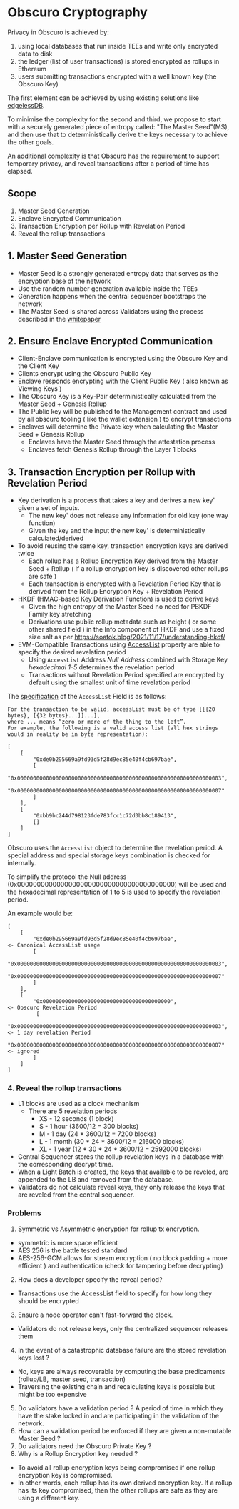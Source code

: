 # Obscuro Cryptography


Privacy in Obscuro is achieved by:
1. using local databases that run inside TEEs and write only encrypted data to disk
2. the ledger (list of user transactions) is stored encrypted as rollups in Ethereum
3. users submitting transactions encrypted with a well known key (the Obscuro Key)


The first element can be achieved by using existing solutions like [edgelessDB](https://www.edgeless.systems/products/edgelessdb/).

To minimise the complexity for the second and third, we propose to start with a securely generated piece of entropy called: "The Master Seed"(MS),
and then use that to deterministically derive the keys necessary to achieve the other goals.

An additional complexity is that Obscuro has the requirement to support temporary privacy, and reveal transactions after a period of time has elapsed.


## Scope

1. Master Seed Generation
2. Enclave Encrypted Communication
3. Transaction Encryption per Rollup with Revelation Period
4. Reveal the rollup transactions

## 1. Master Seed Generation
- Master Seed is a strongly generated entropy data that serves as the encryption base of the network
- Use the random number generation available inside the TEEs
- Generation happens when the central sequencer bootstraps the network
- The Master Seed is shared across Validators using the process described in the [whitepaper](https://whitepaper.obscu.ro/obscuro-whitepaper/amalgamated.html#sharing-the-master-seed)

## 2. Ensure Enclave Encrypted Communication
- Client-Enclave communication is encrypted using the Obscuro Key and the Client Key
- Clients encrypt using the Obscuro Public Key
- Enclave responds encrypting with the Client Public Key ( also known as Viewing Keys )
- The Obscuro Key is a Key-Pair deterministically calculated from the Master Seed + Genesis Rollup
- The Public key will be published to the Management contract and used by all obscuro tooling ( like the wallet extension ) to encrypt transactions
- Enclaves will determine the Private key when calculating the Master Seed + Genesis Rollup 
  - Enclaves have the Master Seed through the attestation process
  - Enclaves fetch Genesis Rollup through the Layer 1 blocks


## 3. Transaction Encryption per Rollup with Revelation Period
- Key derivation is a process that takes a key and derives a new key' given a set of inputs. 
  - The new key' does not release any information for old key (one way function)
  - Given the key and the input the new key' is deterministically calculated/derived
- To avoid reusing the same key, transaction encryption keys are derived twice
  - Each rollup has a Rollup Encryption Key derived from the Master Seed + Rollup ( if a rollup encryption key is discovered other rollups are safe )
  - Each transaction is encrypted with a Revelation Period Key that is derived from the Rollup Encryption Key + Revelation Period
- HKDF (HMAC-based Key Derivation Function) is used to derive keys
  - Given the high entropy of the Master Seed no need for PBKDF Family key stretching
  - Derivations use public rollup metadata such as height ( or some other shared field ) in the Info component of HKDF and use a fixed size salt as per https://soatok.blog/2021/11/17/understanding-hkdf/
- EVM-Compatible Transactions using [AccessList](https://eips.ethereum.org/EIPS/eip-2930) property are able to specify the desired revelation period
  - Using `AccessList` Address _Null Address_ combined with Storage Key _hexadecimal 1-5_ determines the revelation period
  - Transactions without Revelation Period specified are encrypted by default using the smallest unit of time revelation period


The [specification](https://eips.ethereum.org/EIPS/eip-2930) of the `AccessList` Field is as follows:

```
For the transaction to be valid, accessList must be of type [[{20 bytes}, [{32 bytes}...]]...], 
where ... means “zero or more of the thing to the left”.
For example, the following is a valid access list (all hex strings would in reality be in byte representation):

[
    [
        "0xde0b295669a9fd93d5f28d9ec85e40f4cb697bae",
        [
            "0x0000000000000000000000000000000000000000000000000000000000000003",
            "0x0000000000000000000000000000000000000000000000000000000000000007"
        ]
    ],
    [
        "0xbb9bc244d798123fde783fcc1c72d3bb8c189413",
        []
    ]
]
```

Obscuro uses the `AccessList` object to determine the revelation period.
A special address and special storage keys combination is checked for internally.

To simplify the protocol the Null address (0x0000000000000000000000000000000000000000) will be used and the hexadecimal representation of 1 to 5 is used to specify the revelation period.

An example would be:
```
[
    [
        "0xde0b295669a9fd93d5f28d9ec85e40f4cb697bae",                             <- Canonical AccessList usage
        [
            "0x0000000000000000000000000000000000000000000000000000000000000003",
            "0x0000000000000000000000000000000000000000000000000000000000000007"
        ]
    ],
    [
        "0x0000000000000000000000000000000000000000",                             <- Obscuro Revelation Period
         [
            "0x0000000000000000000000000000000000000000000000000000000000000003", <- 1 day revelation Period
            "0x0000000000000000000000000000000000000000000000000000000000000007"  <- ignored
        ]
    ]
]
```


### 4. Reveal the rollup transactions
- L1 blocks are used as a clock mechanism
  - There are 5 revelation periods
    * XS - 12 seconds (1 block)
    * S - 1 hour (3600/12 = 300 blocks)
    * M - 1 day (24 * 3600/12 = 7200 blocks)
    * L - 1 month (30 * 24 * 3600/12 = 216000 blocks)
    * XL - 1 year (12 * 30 * 24 * 3600/12 = 2592000 blocks)
- Central Sequencer stores the rollup revelation keys in a database with the corresponding decrypt time.
- When a Light Batch is created, the keys that available to be reveled, are appended to the LB and removed from the database.
- Validators do not calculate reveal keys, they only release the keys that are reveled from the central sequencer.



### Problems

1. Symmetric vs Asymmetric encryption for rollup tx encryption.
- symmetric is more space efficient
- AES 256 is the battle tested standard
- AES-256-GCM allows for stream encryption ( no block padding + more efficient ) and authentication (check for tampering before decrypting)

2.  How does a developer specify the reveal period?
- Transactions use the AccessList field to specify for how long they should be encrypted

3. Ensure a node operator can't fast-forward the clock.
- Validators do not release keys, only the centralized sequencer releases them

4. In the event of a catastrophic database failure are the stored revelation keys lost ?
- No, keys are always recoverable by computing the base predicaments (rollup/LB, master seed, transaction)
- Traversing the existing chain and recalculating keys is possible but might be too expensive

5. Do validators have a validation period ? A period of time in which they have the stake locked in and are participating in the validation of the network.
6. How can a validation period be enforced if they are given a non-mutable Master Seed ?
7. Do validators need the Obscuro Private Key ?
8. Why is a Rollup Encryption key needed ?
- To avoid all rollup encryption keys being compromised if one rollup encryption key is compromised.
- In other words, each rollup has its own derived encryption key. If a rollup has its key compromised, then the other rollups are safe as they are using a different key.